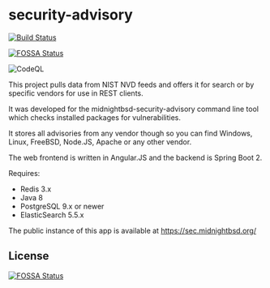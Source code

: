 # security-advisory

[![Build Status](https://jenkins.midnightbsd.org/buildStatus/icon?job=MidnightBSD%2Fsecurity-advisory%2Fmaster&build=8)](https://jenkins.midnightbsd.org/job/MidnightBSD/job/security-advisory/job/master/8/)

[![FOSSA Status](https://app.fossa.io/api/projects/git%2Bgithub.com%2FMidnightBSD%2Fsecurity-advisory.svg?type=shield)](https://app.fossa.io/projects/git%2Bgithub.com%2FMidnightBSD%2Fsecurity-advisory?ref=badge_shield)

![CodeQL](https://github.com/MidnightBSD/security-advisory/workflows/CodeQL/badge.svg)

This project pulls data from NIST NVD feeds and offers it 
for search or by specific vendors for use in REST clients. 

It was developed for the midnightbsd-security-advisory command
line tool which checks installed packages for vulnerabilities.

It stores all advisories from any vendor though so you can find
Windows, Linux, FreeBSD, Node.JS, Apache or any other vendor.

The web frontend is written in Angular.JS and the backend is
Spring Boot 2.

Requires:
* Redis 3.x
* Java 8
* PostgreSQL 9.x or newer
* ElasticSearch 5.5.x

The public instance of this app is available at https://sec.midnightbsd.org/



## License
[![FOSSA Status](https://app.fossa.io/api/projects/git%2Bgithub.com%2FMidnightBSD%2Fsecurity-advisory.svg?type=large)](https://app.fossa.io/projects/git%2Bgithub.com%2FMidnightBSD%2Fsecurity-advisory?ref=badge_large)
